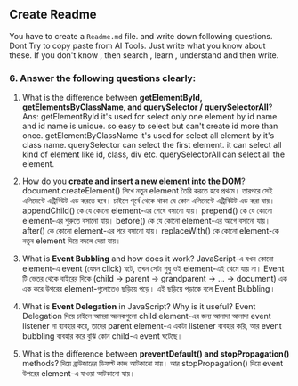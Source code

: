 

## Create Readme

You have to create a `Readme.md` file. and write down following questions. Dont Try to copy paste from AI Tools. Just write what you know about these. If you don't know , then search , learn , understand and then write.

### 6. Answer the following questions clearly:

1. What is the difference between **getElementById, getElementsByClassName, and querySelector / querySelectorAll**?
Ans:
getElementById it's used for select only one element by id name. and id name is unique. so easy to select but can't create id more than once.
getElementByClassName it's used for select all element by it's class name.
querySelector can select the first element. it can select all kind of element like id, class, div etc.
querySelectorAll can select all the element.

2. How do you **create and insert a new element into the DOM**?
document.createElement() লিখে নতুন element তৈরি করতে হবে প্রথমে। তারপরে সেই এলিমেন্টে এট্রিবিউট এড করতে হবে। চাইলে পূর্বে থেকে থাকা যে কোন এলিমেন্টে এট্রিবিউট এড করা যায়। appendChild() কে যে কোনো element-এর শেষে বসানো যায়। prepend() কে যে কোনো element-এর শুরুতে বসানো যায়। before() কে যে কোনো element-এর আগে বসানো যায়। after() কে কোনো element-এর পরে বসানো যায়। replaceWith() কে কোনো element-কে নতুন element দিয়ে বদলে দেয়া যায়। 
3. What is **Event Bubbling** and how does it work?
JavaScript-এ যখন কোনো element-এ event (যেমন click) ঘটে, তখন সেটা শুধু ওই element-এই থেমে যায় না। Event টি ভেতর থেকে বাইরের দিকে (child → parent → grandparent → ... → document) এক এক করে উপরের element-গুলোতেও ছড়িয়ে পড়ে। এই ছড়িয়ে পড়াকে বলে Event Bubbling। 
4. What is **Event Delegation** in JavaScript? Why is it useful?
Event Delegation দিয়ে চাইলে আমরা অনেকগুলো child element-এর জন্য আলাদা আলাদা event listener না ব্যবহার করে, তাদের parent element-এ একটা listener ব্যবহার করি, আর event bubbling ব্যবহার করে বুঝি কোন child-এ event ঘটেছে। 
5. What is the difference between **preventDefault() and stopPropagation()** methods?
দিয়ে ব্রাউজারের ডিফল্ট কাজ আটকানো যায়। আর stopPropagation() দিয়ে event উপরের element-এ যাওয়া আটকানো যায়।

